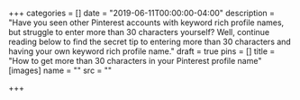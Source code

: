 +++
categories = []
date = "2019-06-11T00:00:00-04:00"
description = "Have you seen other Pinterest accounts with keyword rich profile names, but struggle to enter more than 30 characters yourself? Well, continue reading below to find the secret tip to entering more than 30 characters and having your own keyword rich profile name."
draft = true
pins = []
title = "How to get more than 30 characters in your Pinterest profile name"
[images]
name = ""
src = ""

+++
